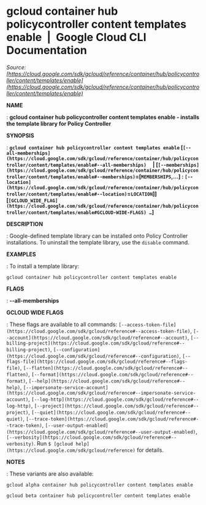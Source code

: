 # gcloud container hub policycontroller content templates enable  |  Google Cloud CLI Documentation

*Source: [https://cloud.google.com/sdk/gcloud/reference/container/hub/policycontroller/content/templates/enable](https://cloud.google.com/sdk/gcloud/reference/container/hub/policycontroller/content/templates/enable)*

**NAME**

: **gcloud container hub policycontroller content templates enable - installs the template library for Policy Controller**

**SYNOPSIS**

: **`gcloud container hub policycontroller content templates enable` [`[--all-memberships](https://cloud.google.com/sdk/gcloud/reference/container/hub/policycontroller/content/templates/enable#--all-memberships)`     | [`[--memberships](https://cloud.google.com/sdk/gcloud/reference/container/hub/policycontroller/content/templates/enable#--memberships)`=[`MEMBERSHIPS`,…] : `[--location](https://cloud.google.com/sdk/gcloud/reference/container/hub/policycontroller/content/templates/enable#--location)`=`LOCATION`]] [`[GCLOUD_WIDE_FLAG](https://cloud.google.com/sdk/gcloud/reference/container/hub/policycontroller/content/templates/enable#GCLOUD-WIDE-FLAGS) …`]**

**DESCRIPTION**

: Google-defined template library can be installed onto Policy Controller
installations. To uninstall the template library, use the `disable`
command.

**EXAMPLES**

: To install a template library:

```
gcloud container hub policycontroller content templates enable
```

**FLAGS**

: **--all-memberships**

**GCLOUD WIDE FLAGS**

: These flags are available to all commands: `[--access-token-file](https://cloud.google.com/sdk/gcloud/reference#--access-token-file)`,
`[--account](https://cloud.google.com/sdk/gcloud/reference#--account)`, `[--billing-project](https://cloud.google.com/sdk/gcloud/reference#--billing-project)`,
`[--configuration](https://cloud.google.com/sdk/gcloud/reference#--configuration)`,
`[--flags-file](https://cloud.google.com/sdk/gcloud/reference#--flags-file)`,
`[--flatten](https://cloud.google.com/sdk/gcloud/reference#--flatten)`, `[--format](https://cloud.google.com/sdk/gcloud/reference#--format)`, `[--help](https://cloud.google.com/sdk/gcloud/reference#--help)`, `[--impersonate-service-account](https://cloud.google.com/sdk/gcloud/reference#--impersonate-service-account)`,
`[--log-http](https://cloud.google.com/sdk/gcloud/reference#--log-http)`,
`[--project](https://cloud.google.com/sdk/gcloud/reference#--project)`, `[--quiet](https://cloud.google.com/sdk/gcloud/reference#--quiet)`, `[--trace-token](https://cloud.google.com/sdk/gcloud/reference#--trace-token)`, `[--user-output-enabled](https://cloud.google.com/sdk/gcloud/reference#--user-output-enabled)`,
`[--verbosity](https://cloud.google.com/sdk/gcloud/reference#--verbosity)`.
Run `$ [gcloud help](https://cloud.google.com/sdk/gcloud/reference)` for details.

**NOTES**

: These variants are also available:

```
gcloud alpha container hub policycontroller content templates enable
```

```
gcloud beta container hub policycontroller content templates enable
```